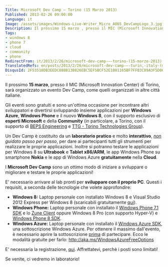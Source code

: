 ```yaml
---
Title: Microsoft Dev Camp – Torino (15 Marzo 2013)
Published: 2013-02-26 09:00:00
Language: it
Image: /assets/images/Windows-Live-Writer_Micro_A865_DevCampLogo_3.jpg
Description: Il prossimo 15 marzo , presso il MIC (Microsoft Innovation Center) di Torino, sarà organizzato un evento Dev Camp, come quelli organizzati in altre città italiane. Gli eventi sono gratuiti e sono un'ottima occasione per incontrare altri sviluppatori e divertirsi sviluppando insieme applicazioni per Windows Azure , Windows Phone e il nuovo Windows 8 , con il supporto esclusivo di esperti Microsoft e della Community (in particolare, a Torino, con il supporto di BEPS Engineering e TTG - Torino Technologies Group ).
Tags:
- windows 8
- phone 7
- cloud
- community
- phone
RedirectFrom: it/2013/2/26/microsoft-dev-camp-–-torino-(15-marzo-2013).aspx
TranslatedRefs: en/posts/2013/2/26/microsoft-dev-camp-–-turin,-italy-(march-15th,-2013).md
DisqusId: 2F53518DB3EEDC88BB13B826EBC5EF5BCF52E1081165BF7FFB3C89A3F5D06413
---
```

Il prossimo **15 marzo**, presso il MIC (Microsoft Innovation Center) di Torino, sarà organizzato un evento Dev Camp, come quelli organizzati in altre città italiane.

Gli eventi sono gratuiti e sono un'ottima occasione per incontrare altri sviluppatori e divertirsi sviluppando insieme applicazioni per **Windows Azure**, **Windows Phone** e il nuovo **Windows 8**, con il supporto esclusivo di **esperti Microsoft** e della **Community** (in particolare, a Torino, con il supporto di <a href="http://www.bepseng.it/" target="_blank">BEPS Engineering</a> e <a href="http://www.torinotechnologiesgroup.it/Home.aspx" target="_blank">TTG - Torino Technologies Group</a>).

Un Dev Camp è costituito da un **laboratorio pratico** e molto **interattivo**, *<span style="text-decoration: underline;">non</span> guidato passo per passo*, per dare ai partecipanti tutti gli strumenti per realizzare le proprie applicazioni. Inoltre si potranno testare le applicazioni per Windows 8 su **Ultrabook** e **Tablet x86/ARM**, le app Windows Phone su smartphone **Nokia** e le app di Windows Azure **gratuitamente** nella **Cloud**.

I **Microsoft Dev Camp** sono un ottimo modo di iniziare a sviluppare o migliorare e testare le proprie applicazioni!

E' necessario arrivare al lab pronti per **sviluppare con il proprio PC**. Questi i requisiti, a seconda delle tecnologie che volete approfondire:

*   **Windows 8:** Laptop personale con installato
Windows 8 e Visual Studio 2012 Express per Windows 8 (scaricabili
gratuitamente <a href="http://msdn.microsoft.com/windows/apps/br229516.aspx" target="_blank">qui</a>).
*   **Windows Phone:** Laptop personale con installato
il <a href="http://www.microsoft.com/click/services/Redirect2.ashx?CR_EAC=300031561" target="_blank">Windows Phone 7.1 SDK</a> e lo <a href="http://zune.net/" target="_blank">Zune Client</a> oppure
Windows 8 Pro (con supporto Hyper-V) e <a href="http://dev.windowsphone.com/en-us/downloadsdk" target="_blank">Windows Phone 8 SDK</a>.
*   **Windows Azure:** Laptop personale con installato
il <a href="http://go.microsoft.com/fwlink/?LinkID=234939&clcid=0x410" target="_blank">Windows Azure SDK</a>, una sottoscrizione Windows
Azure. Per ottenere il massimo dall'evento, è necessario aprire la
sottoscrizione <span style="text-decoration: underline;">prima</span> di partecipare.
Ecco le modalità gratuite per farlo: <a href="http://aka.ms/WindowsAzureFreeOptions" target="_blank">http://aka.ms/WindowsAzureFreeOptions</a>

E' necessaria la registrazione, <a href="https://msevents.microsoft.com/CUI/EventDetail.aspx?EventID=1032546561&culture=it-IT" target="_blank">qui</a>. Affrettatevi, perchè i posti sono limitati!

Se venite, ci vedremo in laboratorio!